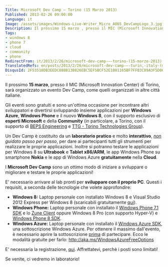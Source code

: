 ```yaml
---
Title: Microsoft Dev Camp – Torino (15 Marzo 2013)
Published: 2013-02-26 09:00:00
Language: it
Image: /assets/images/Windows-Live-Writer_Micro_A865_DevCampLogo_3.jpg
Description: Il prossimo 15 marzo , presso il MIC (Microsoft Innovation Center) di Torino, sarà organizzato un evento Dev Camp, come quelli organizzati in altre città italiane. Gli eventi sono gratuiti e sono un'ottima occasione per incontrare altri sviluppatori e divertirsi sviluppando insieme applicazioni per Windows Azure , Windows Phone e il nuovo Windows 8 , con il supporto esclusivo di esperti Microsoft e della Community (in particolare, a Torino, con il supporto di BEPS Engineering e TTG - Torino Technologies Group ).
Tags:
- windows 8
- phone 7
- cloud
- community
- phone
RedirectFrom: it/2013/2/26/microsoft-dev-camp-–-torino-(15-marzo-2013).aspx
TranslatedRefs: en/posts/2013/2/26/microsoft-dev-camp-–-turin,-italy-(march-15th,-2013).md
DisqusId: 2F53518DB3EEDC88BB13B826EBC5EF5BCF52E1081165BF7FFB3C89A3F5D06413
---
```

Il prossimo **15 marzo**, presso il MIC (Microsoft Innovation Center) di Torino, sarà organizzato un evento Dev Camp, come quelli organizzati in altre città italiane.

Gli eventi sono gratuiti e sono un'ottima occasione per incontrare altri sviluppatori e divertirsi sviluppando insieme applicazioni per **Windows Azure**, **Windows Phone** e il nuovo **Windows 8**, con il supporto esclusivo di **esperti Microsoft** e della **Community** (in particolare, a Torino, con il supporto di <a href="http://www.bepseng.it/" target="_blank">BEPS Engineering</a> e <a href="http://www.torinotechnologiesgroup.it/Home.aspx" target="_blank">TTG - Torino Technologies Group</a>).

Un Dev Camp è costituito da un **laboratorio pratico** e molto **interattivo**, *<span style="text-decoration: underline;">non</span> guidato passo per passo*, per dare ai partecipanti tutti gli strumenti per realizzare le proprie applicazioni. Inoltre si potranno testare le applicazioni per Windows 8 su **Ultrabook** e **Tablet x86/ARM**, le app Windows Phone su smartphone **Nokia** e le app di Windows Azure **gratuitamente** nella **Cloud**.

I **Microsoft Dev Camp** sono un ottimo modo di iniziare a sviluppare o migliorare e testare le proprie applicazioni!

E' necessario arrivare al lab pronti per **sviluppare con il proprio PC**. Questi i requisiti, a seconda delle tecnologie che volete approfondire:

*   **Windows 8:** Laptop personale con installato
Windows 8 e Visual Studio 2012 Express per Windows 8 (scaricabili
gratuitamente <a href="http://msdn.microsoft.com/windows/apps/br229516.aspx" target="_blank">qui</a>).
*   **Windows Phone:** Laptop personale con installato
il <a href="http://www.microsoft.com/click/services/Redirect2.ashx?CR_EAC=300031561" target="_blank">Windows Phone 7.1 SDK</a> e lo <a href="http://zune.net/" target="_blank">Zune Client</a> oppure
Windows 8 Pro (con supporto Hyper-V) e <a href="http://dev.windowsphone.com/en-us/downloadsdk" target="_blank">Windows Phone 8 SDK</a>.
*   **Windows Azure:** Laptop personale con installato
il <a href="http://go.microsoft.com/fwlink/?LinkID=234939&clcid=0x410" target="_blank">Windows Azure SDK</a>, una sottoscrizione Windows
Azure. Per ottenere il massimo dall'evento, è necessario aprire la
sottoscrizione <span style="text-decoration: underline;">prima</span> di partecipare.
Ecco le modalità gratuite per farlo: <a href="http://aka.ms/WindowsAzureFreeOptions" target="_blank">http://aka.ms/WindowsAzureFreeOptions</a>

E' necessaria la registrazione, <a href="https://msevents.microsoft.com/CUI/EventDetail.aspx?EventID=1032546561&culture=it-IT" target="_blank">qui</a>. Affrettatevi, perchè i posti sono limitati!

Se venite, ci vedremo in laboratorio!